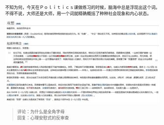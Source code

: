 不知为何，今天在Ｐｏｌｉｔｉｃｓ课做练习的时候，脑海中总是浮现出这个词。  
不得不说，大师还是大师，用一个词就精确概括了种种社会现象和内心状态。  

![双想Wikipedia页面](images/双想.jfif)

> 评论：为什么是全角字母  
> 回复：心理安慰式的反审查